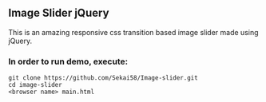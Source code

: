 ## Image Slider jQuery
This is an amazing responsive css transition based image slider made using jQuery.

### In order to run demo, execute:
```
git clone https://github.com/Sekai58/Image-slider.git
cd image-slider
<browser name> main.html
```